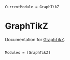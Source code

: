 ```@meta
CurrentModule = GraphTikZ
```

# GraphTikZ

Documentation for [GraphTikZ](https://github.com/mtfishman/GraphTikZ.jl).

```@index
```

```@autodocs
Modules = [GraphTikZ]
```
